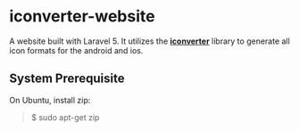# iconverter-website
A website built with Laravel 5. It utilizes the [**iconverter**](https://github.com/maximkott/iconverter) library to generate all icon formats for the android and ios.

## System Prerequisite
On Ubuntu, install zip:
> $ sudo apt-get zip
